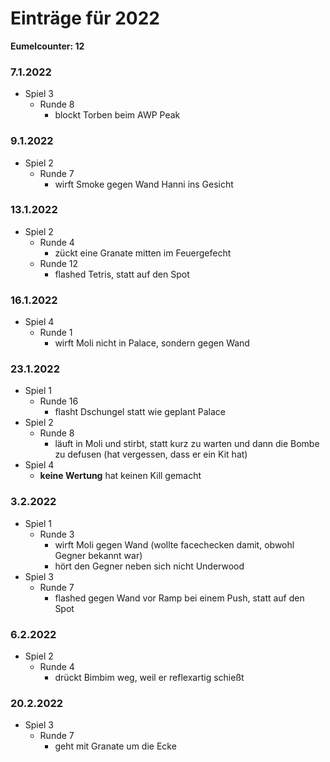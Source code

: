 # Einträge für 2022

**Eumelcounter: 12**

### 7.1.2022

- Spiel 3
  - Runde 8
    - blockt Torben beim AWP Peak

### 9.1.2022

- Spiel 2
  - Runde 7
    - wirft Smoke gegen Wand Hanni ins Gesicht

### 13.1.2022

- Spiel 2
  - Runde 4
    - zückt eine Granate mitten im Feuergefecht
  - Runde 12
    - flashed Tetris, statt auf den Spot

### 16.1.2022

- Spiel 4
  - Runde 1
    - wirft Moli nicht in Palace, sondern gegen Wand

### 23.1.2022

- Spiel 1
  - Runde 16
    - flasht Dschungel statt wie geplant Palace
- Spiel 2
  - Runde 8
    - läuft in Moli und stirbt, statt kurz zu warten und dann die Bombe zu defusen (hat vergessen, dass er ein Kit hat)
- Spiel 4
  - **keine Wertung** hat keinen Kill gemacht

### 3.2.2022

- Spiel 1
  - Runde 3
    - wirft Moli gegen Wand (wollte facechecken damit, obwohl Gegner bekannt war)
    - hört den Gegner neben sich nicht Underwood
- Spiel 3
  - Runde 7
    - flashed gegen Wand vor Ramp bei einem Push, statt auf den Spot

### 6.2.2022

- Spiel 2
  - Runde 4
    - drückt Bimbim weg, weil er reflexartig schießt

### 20.2.2022

- Spiel 3
  - Runde 7
    - geht mit Granate um die Ecke